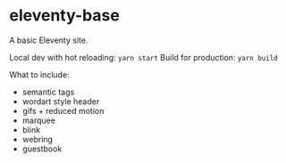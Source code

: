 # eleventy-base
A basic Eleventy site.

Local dev with hot reloading: `yarn start`
Build for production: `yarn build`

What to include:
- semantic tags
- wordart style header
- gifs + reduced motion 
- marquee
- blink
- webring 
- guestbook